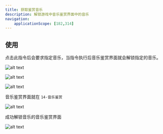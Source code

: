 ```yaml
---
title: 获取鉴赏音乐
description: 解锁游戏中音乐鉴赏界面中的音乐
navigation:
    applicationScope: [182,314]
---
```


## 使用

点击此指令后会要求指定音乐，当指令执行后音乐鉴赏界面就会解锁指定的音乐。

![alt text](https://cdn.gcw.wiki.wiki/gcw/image/zh_hans/commands/gameprogress/gainshowcasemusic/image.png)

![alt text](https://cdn.gcw.wiki.wiki/gcw/image/zh_hans/commands/gameprogress/gainshowcasemusic/image-1.png)

![alt text](https://cdn.gcw.wiki.wiki/gcw/image/zh_hans/commands/gameprogress/gainshowcasemusic/image-2.png)

音乐鉴赏界面就在 `14-音乐鉴赏`

![alt text](https://cdn.gcw.wiki.wiki/gcw/image/zh_hans/commands/gameprogress/gainshowcasemusic/image-3.png)

成功解锁音乐的音乐鉴赏界面

![alt text](https://cdn.gcw.wiki.wiki/gcw/image/zh_hans/commands/gameprogress/gainshowcasemusic/image-4.png)
